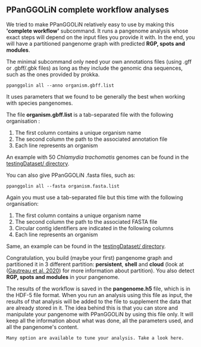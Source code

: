 ## PPanGGOLiN complete workflow analyses

We tried to make PPanGGOLiN relatively easy to use by making this **'complete workflow'** subcommand. 
It runs a pangenome analysis whose exact steps will depend on the input files you provide it with.
In the end, you will have a partitioned pangenome graph with predicted **RGP, spots and modules**. 


[//]: # (### PPanGGOLiN: Pangenome analyses from list of annotated files)

The minimal subcommand only need your own annotations files (using .gff or .gbff/.gbk files) 
as long as they include the genomic dna sequences, such as the ones provided by prokka.
 
```
ppanggolin all --anno organism.gbff.list
```

It uses parameters that we found to be generally the best when working with species pangenomes.

The file **organism.gbff.list** is a tab-separated file with the following organisation :

1. The first column contains a unique organism name
2. The second column the path to the associated annotation file
3. Each line represents an organism

An example with 50 _Chlamydia trachomatis_ genomes can be found in the [testingDataset/ directory](https://github.com/labgem/PPanGGOLiN/blob/master/testingDataset/).

[//]: # (### PPanGGOLiN: Pangenome analyses from list of fasta files)
You can also give PPanGGOLiN .fasta files, such as:

```
ppanggolin all --fasta organism.fasta.list
```

Again you must use a tab-separated file but this time with the following organisation:

1. The first column contains a unique organism name
2. The second column the path to the associated FASTA file
3. Circular contig identifiers are indicated in the following columns
4. Each line represents an organism

Same, an example can be found in the [testingDataset/ directory](https://github.com/labgem/PPanGGOLiN/blob/master/testingDataset/).


Congratulation, you build (maybe your first) pangenome graph and partitioned it in 3 different partition: **persistent**, **shell** and **cloud** (look at ([Gautreau et al. 2020](https://doi.org/10.1371/journal.pcbi.1007732)) for more information about partition). 
You also detect **RGP, spots and modules** in your pangenome.

The results of the workflow is saved in the  **pangenome.h5** file, which is in the HDF-5 file format.
When you run an analysis using this file as input, the results of that analysis will be added to the file to supplement the data that are already stored in it. 
The idea behind this is that you can store and manipulate your pangenome with PPanGGOLiN by using this file only. It will keep all the information about what was done, all the parameters used, and all the pangenome's content.

[//]: # (TODO add link)
```{tip}
Many option are available to tune your analysis. Take a look here.
```
